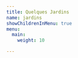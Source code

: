 ```yaml
---
title: Quelques Jardins
name: jardins
showChildrenInMenu: true
menu:
  main:
    weight: 10

---
```

